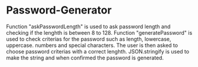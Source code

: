 # Password-Generator
Function "askPasswordLength" is used to ask password length and checking if the lenghth is between 8 to 128. 
Function "generatePassword" is used to check criterias for the password such as length, lowercase, uppercase. numbers and special characters. 
The user is then asked to choose password criterias with a correct lenghth. 
JSON.stringify is used to make the string and when confirmed the password is generated. 
